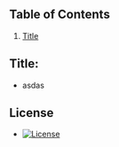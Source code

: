
  ## Table of Contents
  1. [Title](#Title)

  ## Title: 

  - asdas

  ## License

  - [![License](https://img.shields.io/badge/License-Apache_2.0-blue.svg)](https://opensource.org/licenses/Apache-2.0)
  